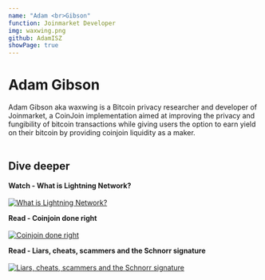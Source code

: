 ```yaml
---
name: "Adam <br>Gibson"
function: Joinmarket Developer
img: waxwing.png
github: AdamISZ
showPage: true
---
```


# Adam Gibson
 
Adam Gibson aka waxwing is a Bitcoin privacy researcher and developer of Joinmarket, a CoinJoin implementation aimed at improving the privacy and fungibility of bitcoin transactions while giving users the option to earn yield on their bitcoin by providing coinjoin liquidity as a maker.
<br><br>

## Dive deeper


<div class="grid grid-cols-2 gap-5">
<div class="p-3 my-2">

**Watch - What is Lightning Network?**  <br><br>
[![What is Lightning Network?](/content/adam_bitcoinology.png)](https://www.youtube.com/watch?v=ZxrXkprwxUM/)
</div>

<div class="p-3 my-2">

**Read - Coinjoin done right**  <br><br>
[![Coinjoin done right](/content/adam_coinjoin.png)](https://reyify.com/blog/coinjoin-done-right/)
</div>

<div class="p-3 my-2">

**Read - Liars, cheats, scammers and the Schnorr signature**  <br><br>
[![Liars, cheats, scammers and the Schnorr signature](/content/adam_liars.png)](https://reyify.com/blog/liars-cheats-scammers-and-the-schnorr-signature/)
</div>

</div>

<br>




